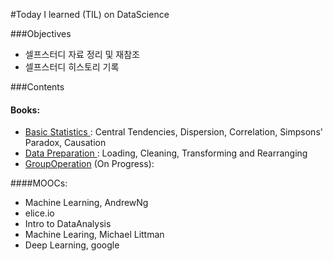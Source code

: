 #Today I learned (TIL) on DataScience 

###Objectives
- 셀프스터디 자료 정리 및 재참조
- 셀프스터디 히스토리 기록

###Contents
#### Books: 
- [Basic Statistics ](http://nbviewer.jupyter.org/github/h3imdallr/TIL-datascience/blob/master/Basic%20Statistics.ipynb): Central Tendencies, Dispersion, Correlation, Simpsons' Paradox, Causation
- [Data Preparation ](http://nbviewer.jupyter.org/github/h3imdallr/TIL-datascience/blob/master/DataPreparation.ipynb): Loading, Cleaning, Transforming and Rearranging 
- [GroupOperation](http://nbviewer.jupyter.org/github/h3imdallr/TIL-datascience/blob/master/GroupOperation.ipynb) (On Progress):

####MOOCs:
- Machine Learning, AndrewNg
- elice.io
- Intro to DataAnalysis
- Machine Learing, Michael Littman
- Deep Learning, google
